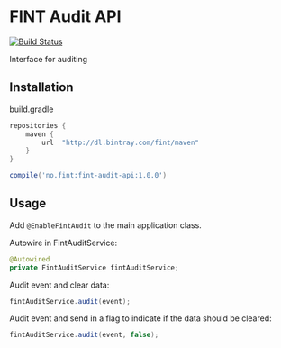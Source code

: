# FINT Audit API

[![Build Status](https://travis-ci.org/FINTlibs/fint-audit-api.svg?branch=master)](https://travis-ci.org/FINTlibs/fint-audit-api)

Interface for auditing

## Installation

build.gradle

```groovy
repositories {
    maven {
        url  "http://dl.bintray.com/fint/maven"
    }
}

compile('no.fint:fint-audit-api:1.0.0')
```

## Usage

Add `@EnableFintAudit` to the main application class.

Autowire in FintAuditService:
```java
@Autowired
private FintAuditService fintAuditService;
```

Audit event and clear data:
```java
fintAuditService.audit(event);
```

Audit event and send in a flag to indicate if the data should be cleared:
```java
fintAuditService.audit(event, false);
```
